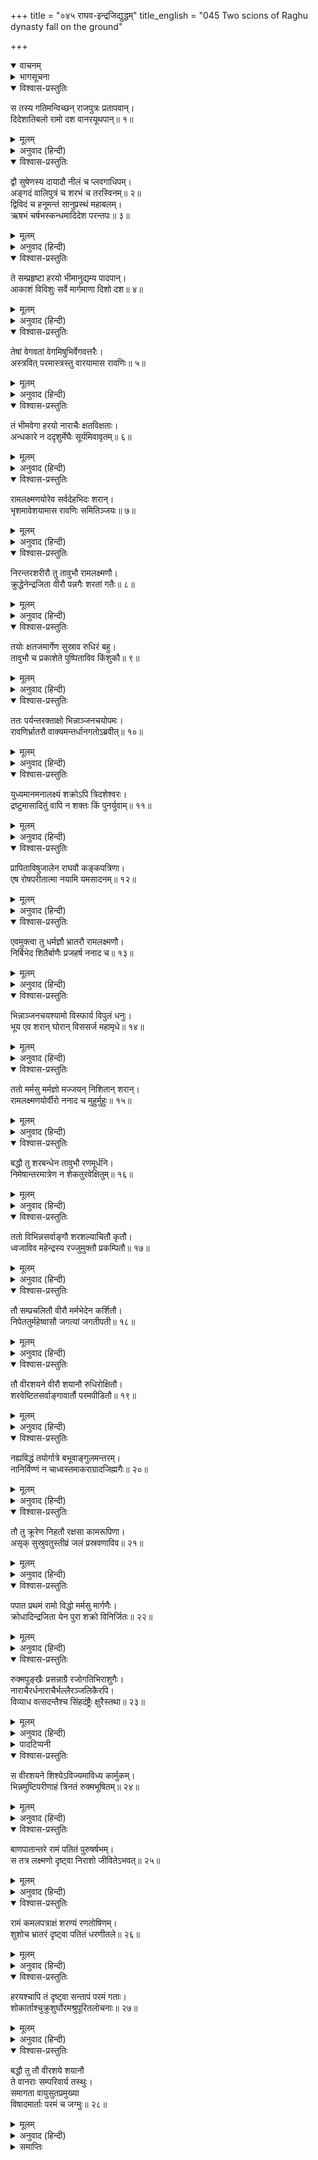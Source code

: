 +++
title = "०४५ राघव-इन्द्रजिद्युद्धम्"
title_english = "045 Two scions of Raghu dynasty fall on the ground"

+++
<details open><summary>वाचनम्</summary>
<div caption="श्रीराम-हरिसीताराममूर्ति-घनपाठिभ्यां वचनम्" class="audioEmbed" src="https://archive.org/download/Ramayana-recitation-Sriram-harisItArAmamUrti-Ghanapaati-v2/Kanda_6/Kanda_6_YK-045-Two_scions_of_Raghu_dynasty_fall_on_the_ground_0.mp3"></div>
</details>

<details><summary>भागसूचना</summary>

45. इन्द्रजित् के बाणोंसे श्रीराम और लक्ष्मणका अचेत होना और वानरोंका शोक करना
</details>

<details open><summary>विश्वास-प्रस्तुतिः</summary>

स तस्य गतिमन्विच्छन् राजपुत्रः प्रतापवान्।  
दिदेशातिबलो रामो दश वानरयूथपान्॥ १॥
</details>

<details><summary>मूलम्</summary>

स तस्य गतिमन्विच्छन् राजपुत्रः प्रतापवान्।  
दिदेशातिबलो रामो दश वानरयूथपान्॥ १॥
</details>

<details><summary>अनुवाद (हिन्दी)</summary>

तदनन्तर अत्यन्त बलशाली प्रतापी राजकुमार श्रीरामने इन्द्रजित् का पता लगानेके लिये दस वानर-यूथपतियोंको आज्ञा दी॥ १॥
</details>

<details open><summary>विश्वास-प्रस्तुतिः</summary>

द्वौ सुषेणस्य दायादौ नीलं च प्लवगाधिपम्।  
अङ्गदं वालिपुत्रं च शरभं च तरस्विनम्॥ २॥  
द्विविदं च हनूमन्तं सानुप्रस्थं महाबलम्।  
ऋषभं चर्षभस्कन्धमादिदेश परन्तपः॥ ३॥
</details>

<details><summary>मूलम्</summary>

द्वौ सुषेणस्य दायादौ नीलं च प्लवगाधिपम्।  
अङ्गदं वालिपुत्रं च शरभं च तरस्विनम्॥ २॥  
द्विविदं च हनूमन्तं सानुप्रस्थं महाबलम्।  
ऋषभं चर्षभस्कन्धमादिदेश परन्तपः॥ ३॥
</details>

<details><summary>अनुवाद (हिन्दी)</summary>

उनमें दो तो सुषेणके पुत्र थे और शेष आठ वानरराज नील, वालिपुत्र अङ्गद, वेगशाली वानर शरभ, द्विविद, हनुमान्, महाबली सानुप्रस्थ, ऋषभ तथा ऋषभस्कन्ध थे। शत्रुओंको संताप देनेवाले इन दसोंको उसका अनुसंधान करनेके लिये आज्ञा दी॥ २-३॥
</details>

<details open><summary>विश्वास-प्रस्तुतिः</summary>

ते सम्प्रहृष्टा हरयो भीमानुद्यम्य पादपान्।  
आकाशं विविशुः सर्वे मार्गमाणा दिशो दश॥ ४॥
</details>

<details><summary>मूलम्</summary>

ते सम्प्रहृष्टा हरयो भीमानुद्यम्य पादपान्।  
आकाशं विविशुः सर्वे मार्गमाणा दिशो दश॥ ४॥
</details>

<details><summary>अनुवाद (हिन्दी)</summary>

तब वे सभी वानर भयंकर वृक्ष उठाकर दसों दिशाओंमें खोजते हुए बड़े हर्षके साथ आकाशमार्गसे चले॥
</details>

<details open><summary>विश्वास-प्रस्तुतिः</summary>

तेषां वेगवतां वेगमिषुभिर्वेगवत्तरैः।  
अस्त्रवित् परमास्त्रस्तु वारयामास रावणिः॥ ५॥
</details>

<details><summary>मूलम्</summary>

तेषां वेगवतां वेगमिषुभिर्वेगवत्तरैः।  
अस्त्रवित् परमास्त्रस्तु वारयामास रावणिः॥ ५॥
</details>

<details><summary>अनुवाद (हिन्दी)</summary>

किंतु अस्त्रोंके ज्ञाता रावणकुमार इन्द्रजित् ने अत्यन्त वेगशाली बाणोंकी वर्षा करके अपने उत्तम अस्त्रोंद्वारा उन वेगवान् वानरोंके वेगको रोक दिया॥ ५॥
</details>

<details open><summary>विश्वास-प्रस्तुतिः</summary>

तं भीमवेगा हरयो नाराचैः क्षतविक्षताः।  
अन्धकारे न ददृशुर्मेघैः सूर्यमिवावृतम्॥ ६॥
</details>

<details><summary>मूलम्</summary>

तं भीमवेगा हरयो नाराचैः क्षतविक्षताः।  
अन्धकारे न ददृशुर्मेघैः सूर्यमिवावृतम्॥ ६॥
</details>

<details><summary>अनुवाद (हिन्दी)</summary>

बाणोंसे क्षत-विक्षत हो जानेपर भी वे भयानक वेगशाली वानर अन्धकारमें मेघोंसे ढके हुए सूर्यकी भाँति इन्द्रजित् को न देख सके॥ ६॥
</details>

<details open><summary>विश्वास-प्रस्तुतिः</summary>

रामलक्ष्मणयोरेव सर्वदेहभिदः शरान्।  
भृशमावेशयामास रावणिः समितिञ्जयः॥ ७॥
</details>

<details><summary>मूलम्</summary>

रामलक्ष्मणयोरेव सर्वदेहभिदः शरान्।  
भृशमावेशयामास रावणिः समितिञ्जयः॥ ७॥
</details>

<details><summary>अनुवाद (हिन्दी)</summary>

तत्पश्चात् युद्धविजयी रावणपुत्र इन्द्रजित् फिर श्रीराम और लक्ष्मणपर ही उनके सम्पूर्ण अङ्गोंको विदीर्ण करनेवाले बाणोंकी बारम्बार वर्षा करने लगा॥ ७॥
</details>

<details open><summary>विश्वास-प्रस्तुतिः</summary>

निरन्तरशरीरौ तु तावुभौ रामलक्ष्मणौ।  
क्रुद्धेनेन्द्रजिता वीरौ पन्नगैः शरतां गतैः॥ ८॥
</details>

<details><summary>मूलम्</summary>

निरन्तरशरीरौ तु तावुभौ रामलक्ष्मणौ।  
क्रुद्धेनेन्द्रजिता वीरौ पन्नगैः शरतां गतैः॥ ८॥
</details>

<details><summary>अनुवाद (हिन्दी)</summary>

कुपित हुए इन्द्रजित् ने उन दोनों वीर श्रीराम और लक्ष्मणको बाणरूपधारी सर्पोंद्वारा इस तरह बींधा कि उनके शरीरमें थोड़ा-सा भी ऐसा स्थान नहीं रह गया, जहाँ बाण न लगे हों॥ ८॥
</details>

<details open><summary>विश्वास-प्रस्तुतिः</summary>

तयोः क्षतजमार्गेण सुस्राव रुधिरं बहु।  
तावुभौ च प्रकाशेते पुष्पिताविव किंशुकौ॥ ९॥
</details>

<details><summary>मूलम्</summary>

तयोः क्षतजमार्गेण सुस्राव रुधिरं बहु।  
तावुभौ च प्रकाशेते पुष्पिताविव किंशुकौ॥ ९॥
</details>

<details><summary>अनुवाद (हिन्दी)</summary>

उन दोनोंके अङ्गोंमें जो घाव हो गये थे, उनके मार्गसे बहुत रक्त बहने लगा। उस समय वे दोनों भाई खिले हुए दो पलाश-वृक्षोंके समान प्रकाशित हो रहे थे॥
</details>

<details open><summary>विश्वास-प्रस्तुतिः</summary>

ततः पर्यन्तरक्ताक्षो भिन्नाञ्जनचयोपमः।  
रावणिर्भ्रातरौ वाक्यमन्तर्धानगतोऽब्रवीत्॥ १०॥
</details>

<details><summary>मूलम्</summary>

ततः पर्यन्तरक्ताक्षो भिन्नाञ्जनचयोपमः।  
रावणिर्भ्रातरौ वाक्यमन्तर्धानगतोऽब्रवीत्॥ १०॥
</details>

<details><summary>अनुवाद (हिन्दी)</summary>

इसी समय जिसके नेत्रप्रान्त कुछ लाल थे और शरीर खानसे काटकर निकाले गये कोयलोंके ढेरकी भाँति काला था, वह रावणकुमार इन्द्रजित् अन्तर्धान-अवस्थामें ही उन दोनों भाइयोंसे इस प्रकार बोला—॥ १०॥
</details>

<details open><summary>विश्वास-प्रस्तुतिः</summary>

युध्यमानमनालक्ष्यं शक्रोऽपि त्रिदशेश्वरः।  
द्रष्टुमासादितुं वापि न शक्तः किं पुनर्युवाम्॥ ११॥
</details>

<details><summary>मूलम्</summary>

युध्यमानमनालक्ष्यं शक्रोऽपि त्रिदशेश्वरः।  
द्रष्टुमासादितुं वापि न शक्तः किं पुनर्युवाम्॥ ११॥
</details>

<details><summary>अनुवाद (हिन्दी)</summary>

‘युद्धके समय अलक्ष्य हो जानेपर तो मुझे देवराज इन्द्र भी नहीं देख या पा सकता; फिर तुम दोनोंकी क्या बिसात है?॥ ११॥
</details>

<details open><summary>विश्वास-प्रस्तुतिः</summary>

प्रापिताविषुजालेन राघवौ कङ्कपत्रिणा।  
एष रोषपरीतात्मा नयामि यमसादनम्॥ १२॥
</details>

<details><summary>मूलम्</summary>

प्रापिताविषुजालेन राघवौ कङ्कपत्रिणा।  
एष रोषपरीतात्मा नयामि यमसादनम्॥ १२॥
</details>

<details><summary>अनुवाद (हिन्दी)</summary>

‘मैंने तुम दोनों रघुवंशियोंको कंकपत्रयुक्त बाणके जालमें फँसा लिया है। अब रोषसे भरकर मैं अभी तुम दोनोंको यमलोक भेज देता हूँ’॥ १२॥
</details>

<details open><summary>विश्वास-प्रस्तुतिः</summary>

एवमुक्त्वा तु धर्मज्ञौ भ्रातरौ रामलक्ष्मणौ।  
निर्बिभेद शितैर्बाणैः प्रजहर्ष ननाद च॥ १३॥
</details>

<details><summary>मूलम्</summary>

एवमुक्त्वा तु धर्मज्ञौ भ्रातरौ रामलक्ष्मणौ।  
निर्बिभेद शितैर्बाणैः प्रजहर्ष ननाद च॥ १३॥
</details>

<details><summary>अनुवाद (हिन्दी)</summary>

ऐसा कहकर वह धर्मके ज्ञाता दोनों भाई श्रीराम और लक्ष्मणको पैने बाणोंसे बींधने लगा और हर्षका अनुभव करते हुए जोर-जोरसे गर्जना करने लगा॥ १३॥
</details>

<details open><summary>विश्वास-प्रस्तुतिः</summary>

भिन्नाञ्जनचयश्यामो विस्फार्य विपुलं धनुः।  
भूय एव शरान् घोरान् विससर्ज महामृधे॥ १४॥
</details>

<details><summary>मूलम्</summary>

भिन्नाञ्जनचयश्यामो विस्फार्य विपुलं धनुः।  
भूय एव शरान् घोरान् विससर्ज महामृधे॥ १४॥
</details>

<details><summary>अनुवाद (हिन्दी)</summary>

कटे-छटे कोयलेकी राशिके समान काला इन्द्रजित् फिर अपने विशाल धनुषको फैलाकर उस महासमरमें घोर बाणोंकी वर्षा करने लगा॥ १४॥
</details>

<details open><summary>विश्वास-प्रस्तुतिः</summary>

ततो मर्मसु मर्मज्ञो मज्जयन् निशितान् शरान्।  
रामलक्ष्मणयोर्वीरो ननाद च मुहुर्मुहुः॥ १५॥
</details>

<details><summary>मूलम्</summary>

ततो मर्मसु मर्मज्ञो मज्जयन् निशितान् शरान्।  
रामलक्ष्मणयोर्वीरो ननाद च मुहुर्मुहुः॥ १५॥
</details>

<details><summary>अनुवाद (हिन्दी)</summary>

मर्मस्थलको जाननेवाला वह वीर श्रीराम और लक्ष्मणके मर्मस्थानोंमें अपने पैने बाणोंको डुबोता हुआ बारम्बार गर्जना करने लगा॥ १५॥
</details>

<details open><summary>विश्वास-प्रस्तुतिः</summary>

बद्धौ तु शरबन्धेन तावुभौ रणमूर्धनि।  
निमेषान्तरमात्रेण न शेकतुरवेक्षितुम्॥ १६॥
</details>

<details><summary>मूलम्</summary>

बद्धौ तु शरबन्धेन तावुभौ रणमूर्धनि।  
निमेषान्तरमात्रेण न शेकतुरवेक्षितुम्॥ १६॥
</details>

<details><summary>अनुवाद (हिन्दी)</summary>

युद्धके मुहानेपर बाणके बन्धनसे बँधे हुए वे दोनों बन्धु पलक मारते-मारते ऐसी दशाको पहुँच गये कि उनमें आँख उठाकर देखनेकी भी शक्ति नहीं रह गयी (वास्तवमें यह उनकी मनुष्यताका नाट्य करनेवाली लीलामात्र थी। वे तो कालके भी काल हैं। उन्हें कौन बाँध सकता था?)॥
</details>

<details open><summary>विश्वास-प्रस्तुतिः</summary>

ततो विभिन्नसर्वाङ्गौ शरशल्याचितौ कृतौ।  
ध्वजाविव महेन्द्रस्य रज्जुमुक्तौ प्रकम्पितौ॥ १७॥
</details>

<details><summary>मूलम्</summary>

ततो विभिन्नसर्वाङ्गौ शरशल्याचितौ कृतौ।  
ध्वजाविव महेन्द्रस्य रज्जुमुक्तौ प्रकम्पितौ॥ १७॥
</details>

<details><summary>अनुवाद (हिन्दी)</summary>

इस प्रकार उनके सारे अङ्ग बिंध गये थे। बाणोंसे व्याप्त हो गये थे। वे रस्सीसे मुक्त हुए देवराज इन्द्रके दो ध्वजोंके समान कम्पित होने लगे॥ १७॥
</details>

<details open><summary>विश्वास-प्रस्तुतिः</summary>

तौ सम्प्रचलितौ वीरौ मर्मभेदेन कर्शितौ।  
निपेततुर्महेष्वासौ जगत्यां जगतीपती॥ १८॥
</details>

<details><summary>मूलम्</summary>

तौ सम्प्रचलितौ वीरौ मर्मभेदेन कर्शितौ।  
निपेततुर्महेष्वासौ जगत्यां जगतीपती॥ १८॥
</details>

<details><summary>अनुवाद (हिन्दी)</summary>

वे महान् धनुर्धर वीर भूपाल मर्मस्थलके भेदनसे विचलित एवं कृशकाय हो पृथ्वीपर गिर पड़े॥ १८॥
</details>

<details open><summary>विश्वास-प्रस्तुतिः</summary>

तौ वीरशयने वीरौ शयानौ रुधिरोक्षितौ।  
शरवेष्टितसर्वाङ्गावार्तौ परमपीडितौ॥ १९॥
</details>

<details><summary>मूलम्</summary>

तौ वीरशयने वीरौ शयानौ रुधिरोक्षितौ।  
शरवेष्टितसर्वाङ्गावार्तौ परमपीडितौ॥ १९॥
</details>

<details><summary>अनुवाद (हिन्दी)</summary>

युद्धभूमिमें वीरशय्यापर सोये हुए वे दोनों वीर रक्तसे नहा उठे थे। उनके सारे अङ्गोंमें बाणरूपधारी नाग लिपटे हुए थे तथा वे अत्यन्त पीड़ित एवं व्यथित हो रहे थे॥
</details>

<details open><summary>विश्वास-प्रस्तुतिः</summary>

नह्यविद्धं तयोर्गात्रे बभूवाङ्गुलमन्तरम्।  
नानिर्विण्णं न चाध्वस्तमाकराग्रादजिह्मगैः॥ २०॥
</details>

<details><summary>मूलम्</summary>

नह्यविद्धं तयोर्गात्रे बभूवाङ्गुलमन्तरम्।  
नानिर्विण्णं न चाध्वस्तमाकराग्रादजिह्मगैः॥ २०॥
</details>

<details><summary>अनुवाद (हिन्दी)</summary>

उनके शरीरमें एक अङ्गुल भी जगह ऐसी नहीं थी, जो बाणोंसे बिंधी न हो तथा हाथोंके अग्रभागतक कोई भी अङ्ग ऐसा नहीं था, जो बाणोंसे विदीर्ण अथवा क्षुब्ध न हुआ हो॥ २०॥
</details>

<details open><summary>विश्वास-प्रस्तुतिः</summary>

तौ तु क्रूरेण निहतौ रक्षसा कामरूपिणा।  
असृक् सुस्रुवतुस्तीव्रं जलं प्रस्रवणाविव॥ २१॥
</details>

<details><summary>मूलम्</summary>

तौ तु क्रूरेण निहतौ रक्षसा कामरूपिणा।  
असृक् सुस्रुवतुस्तीव्रं जलं प्रस्रवणाविव॥ २१॥
</details>

<details><summary>अनुवाद (हिन्दी)</summary>

जैसे झरने जल गिराते रहते हैं, उसी प्रकार वे दोनों भाई इच्छानुसार रूप धारण करनेवाले उस क्रूर राक्षसके बाणोंसे घायल हो तीव्र वेगसे रक्तकी धारा बहा रहे थे॥
</details>

<details open><summary>विश्वास-प्रस्तुतिः</summary>

पपात प्रथमं रामो विद्धो मर्मसु मार्गणैः।  
क्रोधादिन्द्रजिता येन पुरा शक्रो विनिर्जितः॥ २२॥
</details>

<details><summary>मूलम्</summary>

पपात प्रथमं रामो विद्धो मर्मसु मार्गणैः।  
क्रोधादिन्द्रजिता येन पुरा शक्रो विनिर्जितः॥ २२॥
</details>

<details><summary>अनुवाद (हिन्दी)</summary>

जिसने पूर्वकालमें इन्द्रको परास्त किया था, उस इन्द्रजित् के क्रोधपूर्वक चलाये हुए बाणोंद्वारा मर्मस्थलमें आहत होनेके कारण पहले श्रीराम ही धराशायी हुए॥ २२॥
</details>

<details open><summary>विश्वास-प्रस्तुतिः</summary>

रुक्मपुङ्खैः प्रसन्नाग्रै रजोगतिभिराशुगैः।  
नाराचैरर्धनाराचैर्भल्लैरञ्जलिकैरपि।  
विव्याध वत्सदन्तैश्च सिंहदंष्ट्रैः क्षुरैस्तथा॥ २३॥
</details>

<details><summary>मूलम्</summary>

रुक्मपुङ्खैः प्रसन्नाग्रै रजोगतिभिराशुगैः।  
नाराचैरर्धनाराचैर्भल्लैरञ्जलिकैरपि।  
विव्याध वत्सदन्तैश्च सिंहदंष्ट्रैः क्षुरैस्तथा॥ २३॥
</details>

<details><summary>अनुवाद (हिन्दी)</summary>

इन्द्रजित् ने उन्हें सोनेके पंख, स्वच्छ अग्रभाग और धूलके समान गतिवाले (अर्थात् धूलकी भाँति छिद्ररहित स्थानमें भी प्रवेश करनेवाले) शीघ्रगामी नाराच१, अर्धनाराच२, भल्ल३, अञ्जलिक४, वत्सदन्त५, सिंहदंष्ट्र६ और क्षुर७ जातिके बाणोंद्वारा घायल कर दिया था॥ २३॥
</details>

<details><summary>पादटिप्पनी</summary>

१. जिसका अग्रभाग सीधा और गोल हो, उस बाणको ‘नाराच’ कहते हैं। २. अर्ध भागमें नाराचकी समानता रखनेवाले बाण ‘अर्धनाराच’ कहलाते हैं। ३. जिनका अग्रभाग फरसेके समान हो, उस बाणकी ‘भल्ल’ संज्ञा है। आधुनिक भालेको भी भल्ल कहते हैं। ४. जिसका मुखभाग दोनों हाथोंकी अञ्जलिके समान हो, वह बाण ‘अञ्जलिक’ कहा गया है। ५. जिसका अग्रभाग बछड़ेके दाँतोंके समान दिखायी देता हो, उस बाणकी ‘वत्सदन्त’ संज्ञा होती है। ६. सिंहकी दाढ़के समान अग्रभागवाला बाण। ७. जिसका अग्रभाग क्षुरेकी धारके समान हो, उस बाणको ‘क्षुर’ कहते हैं।
</details>

<details open><summary>विश्वास-प्रस्तुतिः</summary>

स वीरशयने शिश्येऽविज्यमाविध्य कार्मुकम्।  
भिन्नमुष्टिपरीणाहं त्रिनतं रुक्मभूषितम्॥ २४॥
</details>

<details><summary>मूलम्</summary>

स वीरशयने शिश्येऽविज्यमाविध्य कार्मुकम्।  
भिन्नमुष्टिपरीणाहं त्रिनतं रुक्मभूषितम्॥ २४॥
</details>

<details><summary>अनुवाद (हिन्दी)</summary>

जिसकी प्रत्यञ्चा चढ़ी हुई थी, किंतु मुट्ठीका बन्धन ढीला पड़ गया था, जो दोनों पार्श्वभाग और मध्यभाग तीनों स्थानोंमें झुका हुआ तथा सुवर्णसे भूषित था, उस धनुषको त्यागकर भगवान् श्रीराम वीरशय्यापर सोये हुए थे॥ २४॥
</details>

<details open><summary>विश्वास-प्रस्तुतिः</summary>

बाणपातान्तरे रामं पतितं पुरुषर्षभम्।  
स तत्र लक्ष्मणो दृष्ट्वा निराशो जीवितेऽभवत्॥ २५॥
</details>

<details><summary>मूलम्</summary>

बाणपातान्तरे रामं पतितं पुरुषर्षभम्।  
स तत्र लक्ष्मणो दृष्ट्वा निराशो जीवितेऽभवत्॥ २५॥
</details>

<details><summary>अनुवाद (हिन्दी)</summary>

फेंका हुआ बाण जितनी दूरीपर गिरता है, अपनेसे उतनी ही दूरीपर धरतीपर पड़े हुए पुरुषप्रवर श्रीरामको देखकर लक्ष्मण वहाँ अपने जीवनसे निराश हो गये॥ २५॥
</details>

<details open><summary>विश्वास-प्रस्तुतिः</summary>

रामं कमलपत्राक्षं शरण्यं रणतोषिणम्।  
शुशोच भ्रातरं दृष्ट्वा पतितं धरणीतले॥ २६॥
</details>

<details><summary>मूलम्</summary>

रामं कमलपत्राक्षं शरण्यं रणतोषिणम्।  
शुशोच भ्रातरं दृष्ट्वा पतितं धरणीतले॥ २६॥
</details>

<details><summary>अनुवाद (हिन्दी)</summary>

सबको शरण देनेवाले और युद्धसे संतुष्ट होनेवाले अपने भाई कमलनयन श्रीरामको पृथ्वीपर पड़ा देख लक्ष्मणको बड़ा शोक हुआ॥ २६॥
</details>

<details open><summary>विश्वास-प्रस्तुतिः</summary>

हरयश्चापि तं दृष्ट्वा सन्तापं परमं गताः।  
शोकार्ताश्चुक्रुशुर्घोरमश्रुपूरितलोचनाः॥ २७॥
</details>

<details><summary>मूलम्</summary>

हरयश्चापि तं दृष्ट्वा सन्तापं परमं गताः।  
शोकार्ताश्चुक्रुशुर्घोरमश्रुपूरितलोचनाः॥ २७॥
</details>

<details><summary>अनुवाद (हिन्दी)</summary>

उन्हें उस अवस्थामें देखकर वानरोंको भी बड़ा संताप हुआ। वे शोकसे आतुर हो नेत्रोंमें आँसू भरकर घोर आर्तनाद करने लगे॥ २७॥
</details>

<details open><summary>विश्वास-प्रस्तुतिः</summary>

बद्धौ तु तौ वीरशये शयानौ  
ते वानराः सम्परिवार्य तस्थुः।  
समागता वायुसुतप्रमुख्या  
विषादमार्ताः परमं च जग्मुः॥ २८॥
</details>

<details><summary>मूलम्</summary>

बद्धौ तु तौ वीरशये शयानौ  
ते वानराः सम्परिवार्य तस्थुः।  
समागता वायुसुतप्रमुख्या  
विषादमार्ताः परमं च जग्मुः॥ २८॥
</details>

<details><summary>अनुवाद (हिन्दी)</summary>

नागपाशमें बँधकर वीरशय्यापर सोये हुए उन दोनों भाइयोंको चारों ओरसे घेरकर सब वानर खड़े हो गये। वहाँ आये हुए हनुमान् आदि मुख्य-मुख्य वानर व्यथित हो बड़े विषादमें पड़ गये॥ २८॥
</details>

<details><summary>समाप्तिः</summary>

इत्यार्षे श्रीमद्रामायणे वाल्मीकीये आदिकाव्ये युद्धकाण्डे पञ्चचत्वारिंशः सर्गः॥ ४५॥  
इस प्रकार श्रीवाल्मीकिनिर्मित आर्षरामायण आदिकाव्यके युद्धकाण्डमें पैंतालीसवाँ सर्ग पूरा हुआ॥ ४५॥
</details>

